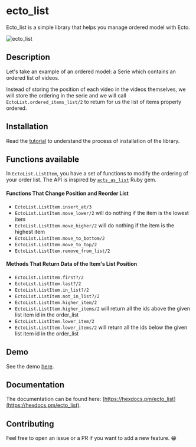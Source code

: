 # ecto_list

Ecto_list is a simple library that helps you manage ordered model with Ecto.

![ecto_list](https://user-images.githubusercontent.com/29427340/61579593-79514200-ab07-11e9-8ee6-dac77b949cd2.gif)

## Description

Let's take an example of an ordered model: a Serie which contains an ordered list of videos.

Instead of storing the position of each video in the videos themselves, we will store the ordering in the serie and we will call `EctoList.ordered_items_list/2` to return for us the list of items properly ordered.

## Installation

Read the [tutorial](guides/tutorial.md) to understand the process of installation of the library.

## Functions available

In `EctoList.ListItem`, you have a set of functions to modify the ordering of your order list. The API is inspired by [`acts_as_list`](https://github.com/swanandp/acts_as_list) Ruby gem.

#### Functions That Change Position and Reorder List

- `EctoList.ListItem.insert_at/3`
- `EctoList.ListItem.move_lower/2` will do nothing if the item is the lowest item
- `EctoList.ListItem.move_higher/2` will do nothing if the item is the highest item
- `EctoList.ListItem.move_to_bottom/2`
- `EctoList.ListItem.move_to_top/2`
- `EctoList.ListItem.remove_from_list/2`

#### Methods That Return Data of the Item's List Position

- `EctoList.ListItem.first?/2`
- `EctoList.ListItem.last?/2`
- `EctoList.ListItem.in_list?/2`
- `EctoList.ListItem.not_in_list?/2`
- `EctoList.ListItem.higher_item/2`
- `EctoList.ListItem.higher_items/2` will return all the ids above the given list item id in the order_list
- `EctoList.ListItem.lower_item/2`
- `EctoList.ListItem.lower_items/2` will return all the ids below the given list item id in the order_list

## Demo

See the demo [here](https://github.com/popo63301/ecto_list_demo).

## Documentation

The documentation can be found here: [https://hexdocs.pm/ecto_list](https://hexdocs.pm/ecto_list).

## Contributing

Feel free to open an issue or a PR if you want to add a new feature. 😁
